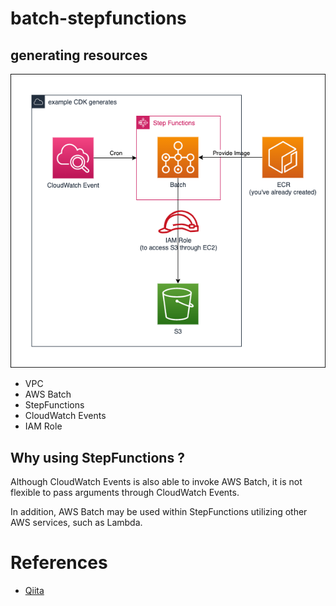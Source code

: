 # batch-stepfunctions


## generating resources


![image](./pics/aws-cdk-small-examples-batch-stepfunction.png)

* VPC
* AWS Batch
* StepFunctions
* CloudWatch Events
* IAM Role

## Why using StepFunctions ?

Although CloudWatch Events is also able to invoke AWS Batch,
it is not flexible to pass arguments through CloudWatch Events.

In addition, AWS Batch may be used within StepFunctions utilizing other AWS services, such as Lambda.

# References

* [Qiita](https://qiita.com/gsy0911/items/64d0f79601cb906cd235)
